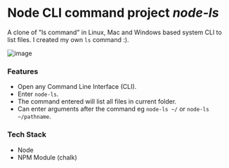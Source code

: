 # Node CLI command project _node-ls_

A clone of "ls command" in Linux, Mac and Windows based system CLI to list files. I created my own `ls` command :).

![image](https://user-images.githubusercontent.com/36708180/148703668-30d2e512-0494-4cac-9586-e3890f17ee3c.png)

### Features

- Open any Command Line Interface (CLI).
- Enter `node-ls`.
- The command entered will list all files in current folder.
- Can enter arguments after the command eg `node-ls ~/` or `node-ls ~/pathname`.

### Tech Stack

- Node
- NPM Module (chalk)

